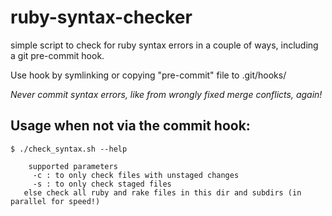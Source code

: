 ruby-syntax-checker
===================

simple script to check for ruby syntax errors in a couple of ways, including a git pre-commit hook.

Use hook by symlinking or copying "pre-commit" file to .git/hooks/

*Never commit syntax errors, like from wrongly fixed merge conflicts, again!*

Usage when not via the commit hook:
-----------------------------------

    $ ./check_syntax.sh --help

	    supported parameters
	     -c : to only check files with unstaged changes
	     -s : to only check staged files
       else check all ruby and rake files in this dir and subdirs (in parallel for speed!)
